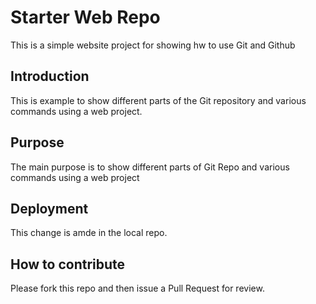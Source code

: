 # Starter Web Repo
This is a simple website project for showing hw to use Git and Github
## Introduction
This is example to show different parts of the Git repository and various commands using a web project.


## Purpose
The main purpose is to 
show different parts of Git Repo and various commands using a web project

## Deployment
This change is amde in the local repo.

## How to contribute
Please fork this repo and then issue a Pull Request for review.